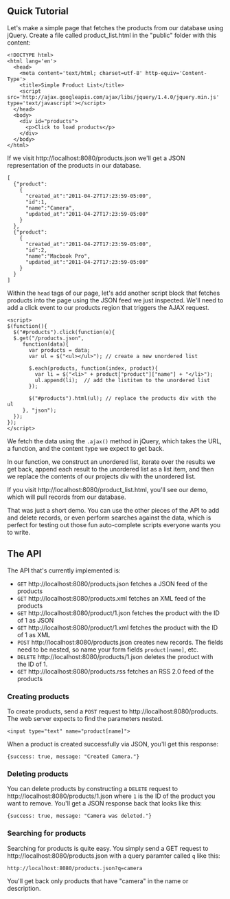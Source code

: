 Quick Tutorial
-------
Let's make a simple page that fetches the products from our database using jQuery. Create a file called product_list.html in the "public" folder with this content:

    <!DOCTYPE html>
    <html lang='en'>
      <head>
        <meta content='text/html; charset=utf-8' http-equiv='Content-Type'>
        <title>Simple Product List</title>
        <script src='http://ajax.googleapis.com/ajax/libs/jquery/1.4.0/jquery.min.js' type='text/javascript'></script>
      </head>
      <body>
        <div id="products">
          <p>Click to load products</p>
        </div>
      </body>
    </html>

If we visit http://localhost:8080/products.json we'll get a JSON representation of 
the products in our database.

    [
      {"product": 
        {
          "created_at":"2011-04-27T17:23:59-05:00",
          "id":1,
          "name":"Camera",
          "updated_at":"2011-04-27T17:23:59-05:00"
        }
      },
      {"product":
        {
          "created_at":"2011-04-27T17:23:59-05:00",
          "id":2,
          "name":"Macbook Pro",
          "updated_at":"2011-04-27T17:23:59-05:00"
        }
      }
    ]

Within the `head` tags of our page, let's add another script block that fetches 
products into the page using the JSON feed we just inspected. We'll need to add a click event
to our products region that triggers the AJAX request.

    <script>
    $(function(){
      $("#products").click(function(e){
      $.get("/products.json",
         function(data){
           var products = data;
           var ul = $("<ul></ul>"); // create a new unordered list
         
           $.each(products, function(index, product){
             var li = $("<li>" + product["product"]["name"] + "</li>");
             ul.append(li);  // add the listitem to the unordered list
           });
         
           $("#products").html(ul); // replace the products div with the ul
         }, "json");
      });
    });
    </script>
  
We fetch the data using the `.ajax()` method in jQuery, which takes the URL, a function, and
the content type we expect to get back. 

In our function, we construct an unordered list, iterate over the results we get back,
append each result to the unordered list as a list item, and then we replace the contents of our projects div with the unordered list.

If you visit http://localhost:8080/product_list.html, you'll see our demo, which will pull records from our database.

That was just a short demo. You can use the other pieces of the API to add and delete records, or even perform searches against the data, which is perfect for testing out those fun auto-complete scripts everyone wants you to write.

The API
---------

The API that's currently implemented is:

* `GET` http://localhost:8080/products.json fetches a JSON feed of the products
* `GET` http://localhost:8080/products.xml fetches an XML feed of the products
* `GET` http://localhost:8080/product/1.json fetches the product with the ID of 1 as JSON
* `GET` http://localhost:8080/product/1.xml fetches the product with the ID of 1 as XML
* `POST` http://localhost:8080/products.json creates new records. The fields need to be nested, so name your form fields `product[name]`, etc.
* `DELETE` http://localhost:8080/products/1.json deletes the product with the ID of 1.
* `GET` http://localhost:8080/products.rss fetches an RSS 2.0 feed of the products

### Creating products
To create products, send a `POST` request to http://localhost:8080/products. The
web server expects to find the parameters nested. 

    <input type="text" name="product[name]">
    
When a product is created successfully via JSON, you'll get this response:

    {success: true, message: "Created Camera."}



### Deleting products
You can delete products by constructing a `DELETE` request to  http://localhost:8080/products/1.json where `1` is the ID of the product you want to remove. You'll get a JSON response back that looks like this:

    {success: true, message: "Camera was deleted."}
    
### Searching for products

Searching for products is quite easy. You simply send a GET request to http://localhost:8080/products.json with a query paramter called `q` 
like this:

    http://localhost:8080/products.json?q=camera

You'll get back only products that have "camera" in the name or description.


